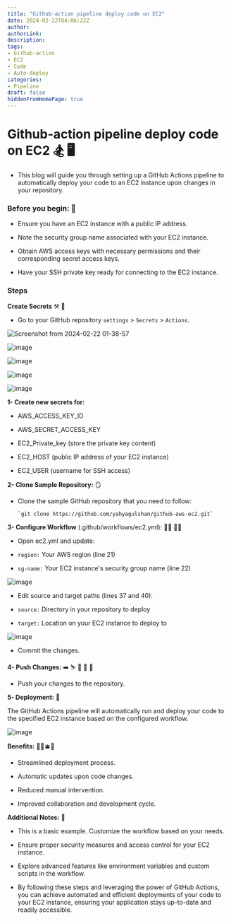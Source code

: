 ```yaml
---
title: "Github-action pipeline deploy code on EC2"
date: 2024-02-22T04:06:22Z
author:
authorLink:
description:
tags:
- Github-action
- EC2
- Code
- Auto-deploy
categories:
- Pipeline
draft: false
hiddenFromHomePage: true
---
```

# Github-action pipeline deploy code on EC2 🏂 🖥️

* This blog will guide you through setting up a GitHub Actions pipeline to automatically deploy your code to an EC2 instance upon changes in your repository.

### Before you begin: 📝

* Ensure you have an EC2 instance with a public IP address.

* Note the security group name associated with your EC2 instance.

* Obtain AWS access keys with necessary permissions and their corresponding secret access keys.

* Have your SSH private key ready for connecting to the EC2 instance.

### Steps

**Create Secrets**  ⚒️ 🔩	

* Go to your GitHub repository `settings` > `Secrets` > `Actions`.

![Screenshot from 2024-02-22 01-38-57](https://github.com/yahyagulshan/linuxnotes/assets/59036269/32d36363-9c51-4b53-b9d7-2d536a307c7f)



![image](https://github.com/yahyagulshan/linuxnotes/assets/59036269/07538e69-8031-4180-a124-ad3d0f4e1c40)



![image](https://github.com/yahyagulshan/linuxnotes/assets/59036269/210d416b-90ce-4a3a-ab6e-59f1076e50db)



![image](https://github.com/yahyagulshan/linuxnotes/assets/59036269/3bc23717-f512-4779-ab32-740087ac3250)



![image](https://github.com/yahyagulshan/linuxnotes/assets/59036269/4be5d963-6185-4d29-b27e-388bd444b9e6)

**1- Create new secrets for:**

* AWS_ACCESS_KEY_ID

* AWS_SECRET_ACCESS_KEY

* EC2_Private_key (store the private key content)

* EC2_HOST (public IP address of your EC2 instance)

* EC2_USER (username for SSH access)

**2- Clone Sample Repository:** 🪞	

* Clone the sample GitHub repository that you need to follow:

      `git clone https://github.com/yahyagulshan/github-aws-ec2.git`

**3- Configure Workflow** (.github/workflows/ec2.yml): 👨‍🏭 🧑‍💻

* Open ec2.yml and update:

* `region:` Your AWS region (line 21)

* `sg-name:` Your EC2 instance's security group name (line 22)

![image](https://github.com/yahyagulshan/linuxnotes/assets/59036269/be93ab52-03d2-4ee0-82b0-4bd96961483b)

* Edit source and target paths (lines 37 and 40): 

* `source:` Directory in your repository to deploy

* `target:` Location on your EC2 instance to deploy to



![image](https://github.com/yahyagulshan/linuxnotes/assets/59036269/82113076-e0aa-4928-a0db-57323bcf03a2)

* Commit the changes.

**4- Push Changes:** ➡️ ⛷️ 👊 🏃 🫷
* Push your changes to the repository.

**5- Deployment:** 🏇

The GitHub Actions pipeline will automatically run and deploy your code to the specified EC2 instance based on the configured workflow.

![image](https://github.com/yahyagulshan/linuxnotes/assets/59036269/cce8361d-e95d-4c48-a9b4-fcd61ce46303)

**Benefits:** 🍇🍏🫐🥥

* Streamlined deployment process.

* Automatic updates upon code changes.

* Reduced manual intervention.

* Improved collaboration and development cycle.

**Additional Notes:**  📔

* This is a basic example. Customize the workflow based on your needs.

* Ensure proper security measures and access control for your EC2 instance.

* Explore advanced features like environment variables and custom scripts in the workflow.

* By following these steps and leveraging the power of GitHub Actions, you can achieve automated and efficient deployments of your code to your EC2 instance, ensuring your application stays up-to-date and readily accessible.

